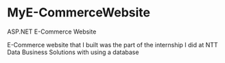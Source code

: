 # MyE-CommerceWebsite
ASP.NET E-Commerce Website

E-Commerce website that I built was the part of the internship I did at NTT Data Business Solutions with using a database
